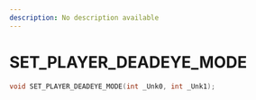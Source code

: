 ```yaml
---
description: No description available 
---
```


# SET_PLAYER_DEADEYE_MODE

```cpp
void SET_PLAYER_DEADEYE_MODE(int _Unk0, int _Unk1);
```